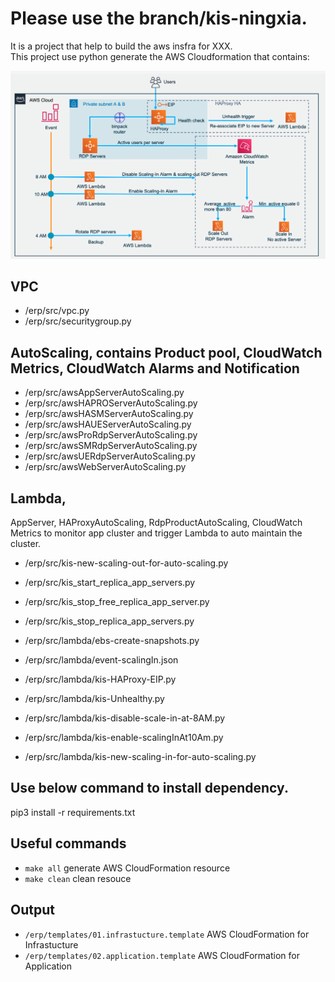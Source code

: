 # Please use the branch/kis-ningxia.


It is a project that help to build the aws insfra for XXX.<br />
This project use python generate the AWS Cloudformation that contains:

![](workflow.png)

## VPC

* /erp/src/vpc.py
* /erp/src/securitygroup.py

## AutoScaling, contains Product pool, CloudWatch Metrics, CloudWatch Alarms and Notification

 * /erp/src/awsAppServerAutoScaling.py
 * /erp/src/awsHAPROServerAutoScaling.py
 * /erp/src/awsHASMServerAutoScaling.py
 * /erp/src/awsHAUEServerAutoScaling.py
 * /erp/src/awsProRdpServerAutoScaling.py
 * /erp/src/awsSMRdpServerAutoScaling.py
 * /erp/src/awsUERdpServerAutoScaling.py
 * /erp/src/awsWebServerAutoScaling.py

## Lambda, 

AppServer, HAProxyAutoScaling, RdpProductAutoScaling, CloudWatch Metrics to monitor app cluster and trigger Lambda to auto maintain the cluster.

 * /erp/src/kis-new-scaling-out-for-auto-scaling.py
 * /erp/src/kis_start_replica_app_servers.py
 * /erp/src/kis_stop_free_replica_app_server.py
 * /erp/src/kis_stop_replica_app_servers.py

 * /erp/src/lambda/ebs-create-snapshots.py
 * /erp/src/lambda/event-scalingIn.json
 * /erp/src/lambda/kis-HAProxy-EIP.py
 * /erp/src/lambda/kis-Unhealthy.py
 * /erp/src/lambda/kis-disable-scale-in-at-8AM.py
 * /erp/src/lambda/kis-enable-scalingInAt10Am.py
 * /erp/src/lambda/kis-new-scaling-in-for-auto-scaling.py


## Use below command to install dependency.

pip3 install -r requirements.txt

## Useful commands

 * `make all`             generate AWS CloudFormation resource 
 * `make clean`                clean resouce 

## Output

 * `/erp/templates/01.infrastucture.template`     AWS CloudFormation for Infrastucture
 * `/erp/templates/02.application.template`       AWS CloudFormation for Application




